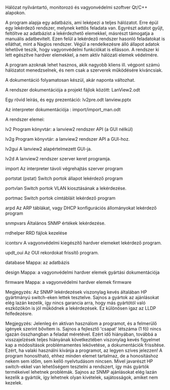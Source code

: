 Hálózat nyilvántartó, monitorozó és vagyonvédelmi szoftver Qt/C++ alapokon.

A program alapja egy adatbázis, ami leképezi a teljes hálózatot. Erre épül egy lekérdező rendszer, melynek kettős feladata van. Egyrészt adatot gyűjt, feltöltve az adatbázist a lekérdezhető elemekkel, másrészt támogatja a manuális adatbevitelt. Ezen felül a lekérdező rendszer hasonló feladatokat is elláthat, mint a Nagios rendszer. Végül a rendelkezésre álló állapot adatok lehetővé teszik, hogy vagyonvédelmi funkciókat is ellásson. A rendszer ki lett egészítve hardver elemekkel, a nem aktív hálózati elemek védelmére.

A program azoknak lehet hasznos, akik nagyobb kliens ill. végpont számú hálózatot menedzselnek, és nem csak a szerverek működésére kíváncsiak.

A dokumentáció folyamatosan készül, akár naponta változhat.

A rendszer dokumentációja a projekt fájlok között: LanView2.odt

Egy rövid leírás, és egy prezentáció: lv2pre.odt lanview.pptx

Az interpreter dokumentációja : import/import_man.odt 

A rendszer elemei:

lv2	Program könyvtár: a lanview2 rendszer API (a GUI nélkül)

lv2g	Program könyvtár: a lanview2 rendszer API a GUI-hoz.

lv2gui	A lanview2 alapértelmezett GUI-ja.

lv2d	A lanview2 rendszer szerver keret programja.

import	Az interpreter távoli végrehajtás szerver program

portstat (pstat) Switch portok állapot lekérdező program

portvlan Switch portok VLAN kiosztásának a lekérdezése.

portmac Switch portok címtábláit lekérdező program

arpd	Az ARP táblákat, vagy DHCP konfigurációs állományokat lekérdező program

snmpvars Általános SNMP értékek lekérdezése.

rrdhelper RRD fájlok kezelése

icontsrv A vagyonvédelmi kiegészítő hardver elemeket lekérdező program.

updt_oui Az OUI rekordokat frissítő program.

database Mappa: az adatbázis

design	Mappa: a vagyonvédelmi hardver elemek gyártási dokumentációja

firmware Mappa: a vagyonvédelmi hardver elemek firmware

Megjegyzés: Az SNMP lekérdezések viszonylag kevés általában HP gyártmányú switch-eken lettek tesztelve.
Sajnos a gyártok az ajánlásokat elég lazán kezelik, így nincs garancia arra, hogy más gyártótól való
eszközökön is jól működnek a lekérdezések. Ez különösen igaz az LLDP felfedezésre.

Megjegyzés: Jelenleg én aktívan használom a programot, és a felmerülő igények szerint bővítem is. Sajnos a
fejlesztő 'csapat' létszáma (1 fő) nincs igazán összhangban a feladat méretével. Ezért idő hiányában, továbbá
a visszajelzések teljes hiányának
következtében viszonylag kevés figyelmet kap a módosítások problémamentes lekövetése, a dokumentációk frissítése.
Ezért, ha valaki használni kívánja a programot, az legyen szíves jelezzen!
A program honosítható, ehhez minden elemet tartalmaz, de a honosításhoz nekem sem időm, sem kellő nyelvtudásom
nincsen.
Mivel javarészt HP switch-ekkel van lehetőségem tesztelni a rendszert, így más gyártók termékeivel lehetnek
problémák. Sajnos az SNMP ajánlásokat elég lazán kezelik a gyártók, így lehetnek olyan kivételek, sajátosságok,
amiket nem kezelek.

